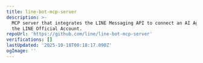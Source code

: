 ```yaml
---
title: line-bot-mcp-server
description: >-
  MCP server that integrates the LINE Messaging API to connect an AI Agent to
  the LINE Official Account.
repoUrl: 'https://github.com/line/line-bot-mcp-server'
verifications: []
lastUpdated: '2025-10-18T00:18:17.090Z'
ogImage: ''
---
```


